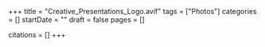 +++
title = "Creative_Presentations_Logo.avif"
tags = ["Photos"]
categories = []
startDate = ""
draft = false
pages = []

citations = []
+++
